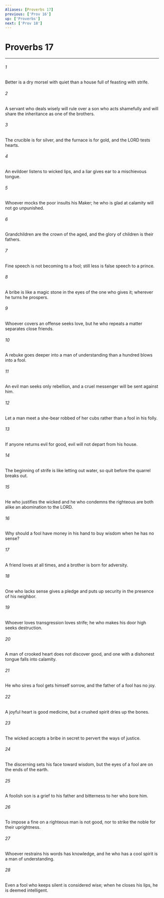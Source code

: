 ```yaml
---
Aliases: [Proverbs 17]
previous: ['Prov 16']
up: ['Proverbs']
next: ['Prov 18']
---
```

# Proverbs 17

***

 

###### 1 
Better is a dry morsel with quiet 
 than a house full of feasting with strife. 
 
 

###### 2 
A servant who deals wisely will rule over a son who acts shamefully 
 and will share the inheritance as one of the brothers. 
 
 

###### 3 
The crucible is for silver, and the furnace is for gold, 
 and the LORD tests hearts. 
 
 

###### 4 
An evildoer listens to wicked lips, 
 and a liar gives ear to a mischievous tongue. 
 
 

###### 5 
Whoever mocks the poor insults his Maker; 
 he who is glad at calamity will not go unpunished. 
 
 

###### 6 
Grandchildren are the crown of the aged, 
 and the glory of children is their fathers. 
 
 

###### 7 
Fine speech is not becoming to a fool; 
 still less is false speech to a prince. 
 
 

###### 8 
A bribe is like a magic stone in the eyes of the one who gives it; 
 wherever he turns he prospers. 
 
 

###### 9 
Whoever covers an offense seeks love, 
 but he who repeats a matter separates close friends. 
 
 

###### 10 
A rebuke goes deeper into a man of understanding 
 than a hundred blows into a fool. 
 
 

###### 11 
An evil man seeks only rebellion, 
 and a cruel messenger will be sent against him. 
 
 

###### 12 
Let a man meet a she-bear robbed of her cubs 
 rather than a fool in his folly. 
 
 

###### 13 
If anyone returns evil for good, 
 evil will not depart from his house. 
 
 

###### 14 
The beginning of strife is like letting out water, 
 so quit before the quarrel breaks out. 
 
 

###### 15 
He who justifies the wicked and he who condemns the righteous 
 are both alike an abomination to the LORD. 
 
 

###### 16 
Why should a fool have money in his hand to buy wisdom 
 when he has no sense? 
 
 

###### 17 
A friend loves at all times, 
 and a brother is born for adversity. 
 
 

###### 18 
One who lacks sense gives a pledge 
 and puts up security in the presence of his neighbor. 
 
 

###### 19 
Whoever loves transgression loves strife; 
 he who makes his door high seeks destruction. 
 
 

###### 20 
A man of crooked heart does not discover good, 
 and one with a dishonest tongue falls into calamity. 
 
 

###### 21 
He who sires a fool gets himself sorrow, 
 and the father of a fool has no joy. 
 
 

###### 22 
A joyful heart is good medicine, 
 but a crushed spirit dries up the bones. 
 
 

###### 23 
The wicked accepts a bribe in secret 
 to pervert the ways of justice. 
 
 

###### 24 
The discerning sets his face toward wisdom, 
 but the eyes of a fool are on the ends of the earth. 
 
 

###### 25 
A foolish son is a grief to his father 
 and bitterness to her who bore him. 
 
 

###### 26 
To impose a fine on a righteous man is not good, 
 nor to strike the noble for their uprightness. 
 
 

###### 27 
Whoever restrains his words has knowledge, 
 and he who has a cool spirit is a man of understanding. 
 
 

###### 28 
Even a fool who keeps silent is considered wise; 
 when he closes his lips, he is deemed intelligent.
 
